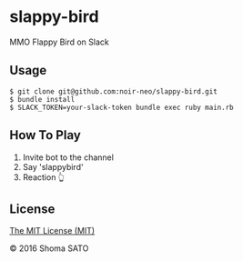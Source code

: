 # slappy-bird

MMO Flappy Bird on Slack

## Usage

```
$ git clone git@github.com:noir-neo/slappy-bird.git
$ bundle install
$ SLACK_TOKEN=your-slack-token bundle exec ruby main.rb
```


## How To Play

1. Invite bot to the channel
2. Say 'slappybird'
3. Reaction 👆


## License

[The MIT License (MIT)](https://opensource.org/licenses/mit-license.php)

© 2016 Shoma SATO
